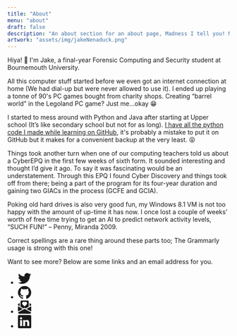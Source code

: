 ```yaml
---
title: "About"
menu: "about"
draft: false
description: "An about section for an about page, Madness I tell you! Madness!"
artwork: "assets/img/jakeNenaduck.png"
---
```


Hiya! &#128075; I'm Jake, a final-year Forensic Computing and Security student at Bournemouth University. 

All this computer stuff started before we even got an internet connection at home (We had dial-up but were never allowed to use it). I ended up playing a tonne of 90's PC games bought from charity shops. Creating “barrel world” in the Legoland PC game? Just me…okay &#128513;

I started to mess around with Python and Java after starting at Upper school (It’s like secondary school but not for as long). [I have all the python code I made while learning on GitHub](https://github.com/JakeNTech/GCSE-Python-Code), it's probably a mistake to put it on GitHub but it makes for a convenient backup at the very least. &#128541;

Things took another turn when one of our computing teachers told us about a CyberEPQ in the first few weeks of sixth form. It sounded interesting and thought I’d give it ago. To say it was fascinating would be an understatement. Through this EPQ I found Cyber Discovery and things took off from there; being a part of the program for its four-year duration and gaining two GIACs in the process (GCFE and GCIA).

Poking old hard drives is also very good fun, my Windows 8.1 VM is not too happy with the amount of up-time it has now. I once lost a couple of weeks’ worth of free time trying to get an AI to predict network activity levels, “SUCH FUN!” – Penny, Miranda 2009.

Correct spellings are a rare thing around these parts too; The Grammarly usage is strong with this one!

Want to see more? Below are some links and an email address for you.

<div class="social_links">
    <ul>
        <!-- Twitter -->
        <li><a href="https://twitter.com/jakentech"><svg xmlns="http://www.w3.org/2000/svg" width="30" height="30" fill="currentColor" class="bi bi-twitter" viewBox="0 0 16 16"><path d="M5.026 15c6.038 0 9.341-5.003 9.341-9.334 0-.14 0-.282-.006-.422A6.685 6.685 0 0 0 16 3.542a6.658 6.658 0 0 1-1.889.518 3.301 3.301 0 0 0 1.447-1.817 6.533 6.533 0 0 1-2.087.793A3.286 3.286 0 0 0 7.875 6.03a9.325 9.325 0 0 1-6.767-3.429 3.289 3.289 0 0 0 1.018 4.382A3.323 3.323 0 0 1 .64 6.575v.045a3.288 3.288 0 0 0 2.632 3.218 3.203 3.203 0 0 1-.865.115 3.23 3.23 0 0 1-.614-.057 3.283 3.283 0 0 0 3.067 2.277A6.588 6.588 0 0 1 .78 13.58a6.32 6.32 0 0 1-.78-.045A9.344 9.344 0 0 0 5.026 15z"/></svg></a></li>
        <!-- Github -->
        <li><a href="https://github.com/jakentech"><svg xmlns="http://www.w3.org/2000/svg" width="30" height="30" fill="currentColor" class="bi bi-github" viewBox="0 0 16 16"><path d="M8 0C3.58 0 0 3.58 0 8c0 3.54 2.29 6.53 5.47 7.59.4.07.55-.17.55-.38 0-.19-.01-.82-.01-1.49-2.01.37-2.53-.49-2.69-.94-.09-.23-.48-.94-.82-1.13-.28-.15-.68-.52-.01-.53.63-.01 1.08.58 1.23.82.72 1.21 1.87.87 2.33.66.07-.52.28-.87.51-1.07-1.78-.2-3.64-.89-3.64-3.95 0-.87.31-1.59.82-2.15-.08-.2-.36-1.02.08-2.12 0 0 .67-.21 2.2.82.64-.18 1.32-.27 2-.27.68 0 1.36.09 2 .27 1.53-1.04 2.2-.82 2.2-.82.44 1.1.16 1.92.08 2.12.51.56.82 1.27.82 2.15 0 3.07-1.87 3.75-3.65 3.95.29.25.54.73.54 1.48 0 1.07-.01 1.93-.01 2.2 0 .21.15.46.55.38A8.012 8.012 0 0 0 16 8c0-4.42-3.58-8-8-8z"/></svg></a></li>
        <!-- Mail -->
        <li><a href="mailto:hello@jakentech.com"><svg xmlns="http://www.w3.org/2000/svg" width="30" height="30" fill="currentColor" class="bi bi-envelope-paper-heart-fill" viewBox="0 0 16 16"><path fill-rule="evenodd" d="m3 7.5 3.5 2L8 8.75l1.5.75 3.5-2v-6A1.5 1.5 0 0 0 11.5 0h-7A1.5 1.5 0 0 0 3 1.5v6ZM2 3.133l-.941.502A2 2 0 0 0 0 5.4v.313l2 1.173V3.133Zm12 3.753 2-1.173V5.4a2 2 0 0 0-1.059-1.765L14 3.133v3.753Zm-3.693 3.324L16 6.873v6.5l-5.693-3.163Zm5.634 4.274L8 10.072.059 14.484A2 2 0 0 0 2 16h12a2 2 0 0 0 1.941-1.516ZM5.693 10.21 0 13.372v-6.5l5.693 3.338ZM8 1.982C9.664.309 13.825 3.236 8 7 2.175 3.236 6.336.31 8 1.982Z"/></svg></a></li>
        <!-- LinkedIn -->
        <li><a href="https://www.linkedin.com/in/jake-nenadic-5a8989187/"><svg xmlns="http://www.w3.org/2000/svg" width="30" height="30" fill="currentColor" class="bi bi-linkedin" viewBox="0 0 16 16"><path d="M0 1.146C0 .513.526 0 1.175 0h13.65C15.474 0 16 .513 16 1.146v13.708c0 .633-.526 1.146-1.175 1.146H1.175C.526 16 0 15.487 0 14.854V1.146zm4.943 12.248V6.169H2.542v7.225h2.401zm-1.2-8.212c.837 0 1.358-.554 1.358-1.248-.015-.709-.52-1.248-1.342-1.248-.822 0-1.359.54-1.359 1.248 0 .694.521 1.248 1.327 1.248h.016zm4.908 8.212V9.359c0-.216.016-.432.08-.586.173-.431.568-.878 1.232-.878.869 0 1.216.662 1.216 1.634v3.865h2.401V9.25c0-2.22-1.184-3.252-2.764-3.252-1.274 0-1.845.7-2.165 1.193v.025h-.016a5.54 5.54 0 0 1 .016-.025V6.169h-2.4c.03.678 0 7.225 0 7.225h2.4z"/></svg></a></li>
    </ul>
</div>

<script src="/assets/java/about.js" onload="location_joke_selector()"></script>